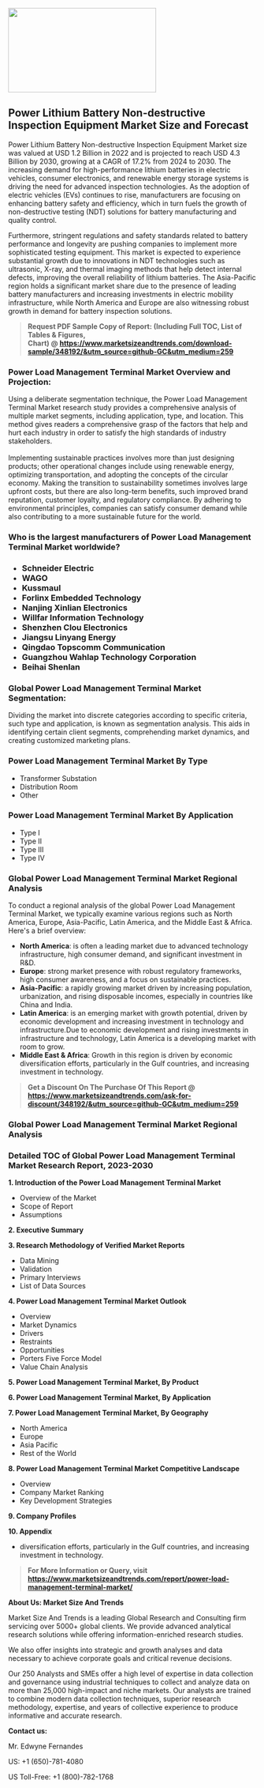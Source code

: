 <p><img class="alignnone size-medium wp-image-20088" src="https://ffe5etoiles.com/wp-content/uploads/2024/12/MST1-300x171.png" alt="" width="300" height="171" /></p><h2>Power Lithium Battery Non-destructive Inspection Equipment Market Size and Forecast</h2><p>Power Lithium Battery Non-destructive Inspection Equipment Market size was valued at USD 1.2 Billion in 2022 and is projected to reach USD 4.3 Billion by 2030, growing at a CAGR of 17.2% from 2024 to 2030. The increasing demand for high-performance lithium batteries in electric vehicles, consumer electronics, and renewable energy storage systems is driving the need for advanced inspection technologies. As the adoption of electric vehicles (EVs) continues to rise, manufacturers are focusing on enhancing battery safety and efficiency, which in turn fuels the growth of non-destructive testing (NDT) solutions for battery manufacturing and quality control.</p><p>Furthermore, stringent regulations and safety standards related to battery performance and longevity are pushing companies to implement more sophisticated testing equipment. This market is expected to experience substantial growth due to innovations in NDT technologies such as ultrasonic, X-ray, and thermal imaging methods that help detect internal defects, improving the overall reliability of lithium batteries. The Asia-Pacific region holds a significant market share due to the presence of leading battery manufacturers and increasing investments in electric mobility infrastructure, while North America and Europe are also witnessing robust growth in demand for battery inspection solutions.</p></p><blockquote id="" class=""><strong>Request PDF Sample Copy of Report: (Including Full TOC, List of Tables &amp; Figures, Chart)&nbsp;@&nbsp;<strong><a href="https://www.marketsizeandtrends.com/download-sample/348192/&utm_source=github-GC&utm_medium=259" target="_blank">https://www.marketsizeandtrends.com/download-sample/348192/&utm_source=github-GC&utm_medium=259</a></strong></strong></blockquote><h3 id="" class="">Power Load Management Terminal Market&nbsp;Overview and Projection:</h3><p id="" class="">Using a deliberate segmentation technique, the Power Load Management Terminal Market research study provides a comprehensive analysis of multiple market segments, including application, type, and location. This method gives readers a comprehensive grasp of the factors that help and hurt each industry in order to satisfy the high standards of industry stakeholders. <br /> <br />Implementing sustainable practices involves more than just designing products; other operational changes include using renewable energy, optimizing transportation, and adopting the concepts of the circular economy. Making the transition to sustainability sometimes involves large upfront costs, but there are also long-term benefits, such improved brand reputation, customer loyalty, and regulatory compliance. By adhering to environmental principles, companies can satisfy consumer demand while also contributing to a more sustainable future for the world.</p><h3 id="" class="">Who is the largest manufacturers of&nbsp;Power Load Management Terminal Market worldwide?</h3><h3 class=""><p><ul><li>Schneider Electric </li><li> WAGO </li><li> Kussmaul </li><li> Forlinx Embedded Technology </li><li> Nanjing Xinlian Electronics </li><li> Willfar Information Technology </li><li> Shenzhen Clou Electronics </li><li> Jiangsu Linyang Energy </li><li> Qingdao Topscomm Communication </li><li> Guangzhou Wahlap Technology Corporation </li><li> Beihai Shenlan</li></ul></p></h3><h3 id="" class="">Global&nbsp;Power Load Management Terminal Market Segmentation:</h3><p id="" class="">Dividing the market into discrete categories according to specific criteria, such type and application, is known as segmentation analysis. This aids in identifying certain client segments, comprehending market dynamics, and creating customized marketing plans.</p><h3 id="" class="">Power Load Management Terminal Market&nbsp;By Type</h3><p><p><ul><li>Transformer Substation</li><li> Distribution Room</li><li> Other</p></li></ul></p></p><h3 id="" class="">Power Load Management Terminal Market&nbsp;By Application</h3><p class=""><p><ul><li>Type I</li><li> Type II</li><li> Type III</li><li> Type IV</li></ul></p></p><h3 id="" class="">Global Power Load Management Terminal Market Regional Analysis</h3><p id="" class="">To conduct a regional analysis of the global Power Load Management Terminal Market, we typically examine various regions such as North America, Europe, Asia-Pacific, Latin America, and the Middle East &amp; Africa. Here's a brief overview:</p><ul><li><strong>North America</strong>: is often a leading market due to advanced technology infrastructure, high consumer demand, and significant investment in R&amp;D.</li><li><strong>Europe</strong>: strong market presence with robust regulatory frameworks, high consumer awareness, and a focus on sustainable practices.</li><li><strong>Asia-Pacific</strong>: a rapidly growing market driven by increasing population, urbanization, and rising disposable incomes, especially in countries like China and India.</li><li><strong>Latin America</strong>: is an emerging market with growth potential, driven by economic development and increasing investment in technology and infrastructure.Due to economic development and rising investments in infrastructure and technology, Latin America is a developing market with room to grow.</li><li><strong>Middle East &amp; Africa</strong>: Growth in this region is driven by economic diversification efforts, particularly in the Gulf countries, and increasing investment in technology.</li></ul><blockquote id="" class=""><strong>Get a Discount On The Purchase Of This Report @ <strong><a href="https://www.marketsizeandtrends.com/ask-for-discount/348192/&utm_source=github-GC&utm_medium=259" target="_blank">https://www.marketsizeandtrends.com/ask-for-discount/348192/&utm_source=github-GC&utm_medium=259</a></strong></strong></blockquote><h3 id="" class="">Global Power Load Management Terminal Market Regional Analysis</h3><h3 id="" class="">Detailed TOC of Global Power Load Management Terminal Market Research Report, 2023-2030</h3><p id="" class=""><strong>1. Introduction of the Power Load Management Terminal Market</strong></p><ul><li>Overview of the Market</li><li>Scope of Report</li><li>Assumptions</li></ul><p id="" class=""><strong>2. Executive Summary</strong></p><p id="" class=""><strong>3. Research Methodology of Verified Market Reports</strong></p><ul><li>Data Mining</li><li>Validation</li><li>Primary Interviews</li><li>List of Data Sources</li></ul><p id="" class=""><strong>4. Power Load Management Terminal Market Outlook</strong></p><ul><li>Overview</li><li>Market Dynamics</li><li>Drivers</li><li>Restraints</li><li>Opportunities</li><li>Porters Five Force Model</li><li>Value Chain Analysis</li></ul><p id="" class=""><strong>5. Power Load Management Terminal Market, By Product</strong></p><p id="" class=""><strong>6. Power Load Management Terminal Market, By Application</strong></p><p id="" class=""><strong>7. Power Load Management Terminal Market, By Geography</strong></p><ul><li>North America</li><li>Europe</li><li>Asia Pacific</li><li>Rest of the World</li></ul><p id="" class=""><strong>8. Power Load Management Terminal Market Competitive Landscape</strong></p><ul><li>Overview</li><li>Company Market Ranking</li><li>Key Development Strategies</li></ul><p id="" class=""><strong>9. Company Profiles</strong></p><p id="" class=""><strong>10. Appendix</strong></p><ul><li>diversification efforts, particularly in the Gulf countries, and increasing investment in technology.</li></ul><blockquote id="" class=""><strong>For More Information or Query, visit <strong><strong><a href="https://www.marketsizeandtrends.com/report/power-load-management-terminal-market/" target="_blank">https://www.marketsizeandtrends.com/report/power-load-management-terminal-market/</a></strong></strong></strong></blockquote><p id="" class=""><strong>About Us: Market Size And Trends</strong></p><p id="" class="">Market Size And Trends is a leading Global Research and Consulting firm servicing over 5000+ global clients. We provide advanced analytical research solutions while offering information-enriched research studies.</p><p id="" class="">We also offer insights into strategic and growth analyses and data necessary to achieve corporate goals and critical revenue decisions.</p><p id="" class="">Our 250 Analysts and SMEs offer a high level of expertise in data collection and governance using industrial techniques to collect and analyze data on more than 25,000 high-impact and niche markets. Our analysts are trained to combine modern data collection techniques, superior research methodology, expertise, and years of collective experience to produce informative and accurate research.</p><p id="" class=""><strong>Contact us:</strong></p><p id="" class="">Mr. Edwyne Fernandes</p><p id="" class="">US: +1 (650)-781-4080</p><p id="" class="">US Toll-Free: +1 (800)-782-1768</p>

